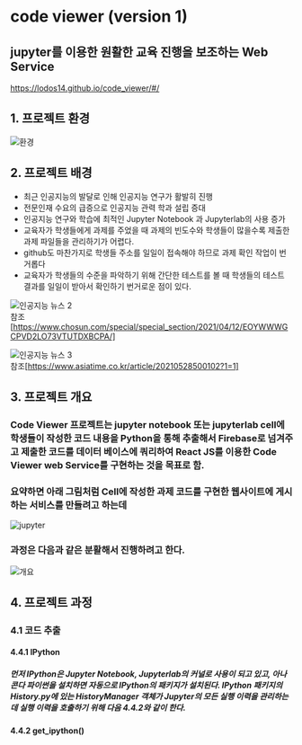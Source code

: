 # code viewer (version 1)
## jupyter를 이용한 원활한 교육 진행을 보조하는 Web Service
https://lodos14.github.io/code_viewer/#/

## 1. 프로젝트 환경
![환경](https://user-images.githubusercontent.com/81665608/132830954-663772c8-17d5-4132-9681-51c2b4c64261.png)

## 2. 프로젝트 배경
- 최근 인공지능의 발달로 인해 인공지능 연구가 활발히 진행
- 전문인재 수요의 급증으로 인공지능 관력 학과 설립 증대
- 인공지능 연구와 학습에 최적인 Jupyter Notebook 과 Jupyterlab의 사용 증가
- 교육자가 학생들에게 과제를 주었을 때 과제의 빈도수와 학생들이 많을수록 제출한 과제 파일들을 관리하기가 어렵다.
- github도 마찬가지로 학생들 주소를 일일이 접속해야 하므로 과제 확인 작업이 번거롭다
- 교육자가 학생들의 수준을 파악하기 위해 간단한 테스트를 볼 때 학생들의 테스트 결과를 일일이 받아서 확인하기 번거로운 점이 있다.

![인공지능 뉴스 2](https://user-images.githubusercontent.com/81665608/132664981-3f4cc865-bb8c-4193-9d9d-378012eeac30.png)<br>
참조[https://www.chosun.com/special/special_section/2021/04/12/EOYWWWGCPVD2LO73VTUTDXBCPA/]

![인공지능 뉴스 3](https://user-images.githubusercontent.com/81665608/132664988-3eb38aa0-75cb-439a-a448-a2a068afcf34.png)<br>
참조[https://www.asiatime.co.kr/article/20210528500102?1=1]

## 3. 프로젝트 개요
### Code Viewer 프로젝트는 jupyter notebook 또는 jupyterlab cell에 학생들이 작성한 코드 내용을 Python을 통해 추출해서 Firebase로 넘겨주고 제출한 코드를 데이터 베이스에 쿼리하여 React JS를 이용한 Code Viewer web Service를 구현하는 것을 목표로 함.

### 요약하면 아래 그림처럼 Cell에 작성한 과제 코드를 구현한 웹사이트에 게시하는 서비스를 만들려고 하는데
![jupyter](https://user-images.githubusercontent.com/81665608/132947612-9560b2a8-3d1f-4f34-8334-a519cb99e2e5.png)

### 과정은 다음과 같은 분활해서 진행하려고 한다.
![개요](https://user-images.githubusercontent.com/81665608/132831130-e0793517-6b9e-4d5c-8e92-1d7b0ded2d7c.png)



## 4. 프로젝트 과정
### 4.1 코드 추출
#### 4.4.1 IPython
##### 먼저 IPython은 Jupyter Notebook, Jupyterlab의 커널로 사용이 되고 있고, 아나콘다 파이썬을 설치하면 자동으로 IPython의 패키지가 설치된다. IPython 패키지의 History.py에 있는 HistoryManager 객체가 Jupyter의 모든 실행 이력을 관리하는데 실행 이력을 호출하기 위해 다음 4.4.2와 같이 한다. 

#### 4.4.2 get_ipython()


